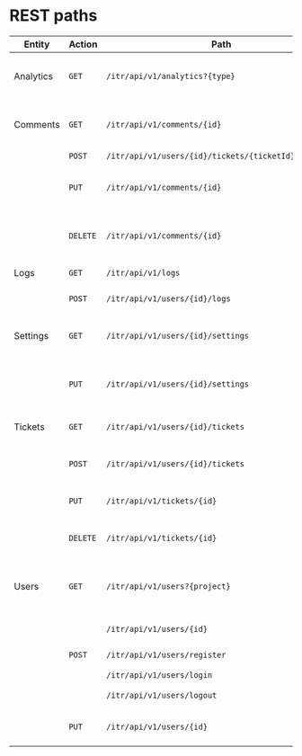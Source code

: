 REST paths
============

| Entity       | Action     | Path                                       | Description
| -------------| -----------| -------------------------------------------| ------------------------------------------
| Analytics    | `GET`      | `/itr/api/v1/analytics?{type}`                        | retrieve analytics with given type
| Comments     | `GET`      | `/itr/api/v1/comments/{id}`                           | retrieve comment with given id
|              | `POST`     | `/itr/api/v1/users/{id}/tickets/{ticketId}/comments`  | -
|              | `PUT`      | `/itr/api/v1/comments/{id}`                           | update comment with given id
|              | `DELETE`   | `/itr/api/v1/comments/{id}`                           | delete comment with given id
| Logs         | `GET`      | `/itr/api/v1/logs`                                    | retrieve all logs
|              | `POST`     | `/itr/api/v1/users/{id}/logs`                         | add log entry
| Settings     | `GET`      | `/itr/api/v1/users/{id}/settings`                     | retrieve settings for user with given id
|              | `PUT`      | `/itr/api/v1/users/{id}/settings`                     | update settings for user with given id
| Tickets      | `GET`      | `/itr/api/v1/users/{id}/tickets`                      | retrieve tickets for user
|              | `POST`     | `/itr/api/v1/users/{id}/tickets`                      | create ticket for use
|              | `PUT`      | `/itr/api/v1/tickets/{id}`                            | update ticket with given id
|              | `DELETE`   | `/itr/api/v1/tickets/{id}`                            | delete ticket with given id
| Users        | `GET`      | `/itr/api/v1/users?{project}`                         | retrieve users belonging to given project
|              |            | `/itr/api/v1/users/{id}`                              | retrieve user with id
|              | `POST`     | `/itr/api/v1/users/register`                          | register a new user
|              |            | `/itr/api/v1/users/login`                             | login a user
|              |            | `/itr/api/v1/users/logout`                            | logout a user
|              | `PUT`      | `/itr/api/v1/users/{id}`                              | update a user with the given id